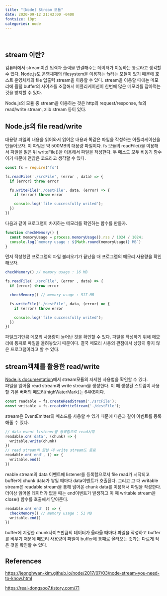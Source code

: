 ```yaml
---
title: "[Node] Stream 모듈"
date: 2020-09-12 21:43:00 -0400
fontsize: 10pt
categories: node
---
```


<br>

## stream 이란?

컴퓨터에서 stream이란 입력과 출력을 연결해주는 데이터가 이동하는  통로라고 생각할 수 있다. Node.js도 운영체제의 filesystem을 이용하는 fs라는 모듈이 있기 때문에 호스트 운영체제의 file 입출력 stream을 이용할 수 있다. stream을 이용할 때에는 메모리에 올릴 buffer의 사이즈를 조절해서 어플리케이션이 한번에 많은 메모리를 잡아먹는 것을 방지할 수 있다.  
  
Node.js의 모듈 중 stream을 이용하는 것은 http의 request/response, fs의 read/write stream, zlib stream 등이 있다.  

## Node.js의 file read/write  

대용량 파일의 내용을 읽어와서 읽어온 내용과 똑같은 파일을 작성하는 어플리케이션을 만들어보자. 이 파일은 약 500MB의 대용량 파일이다. fs 모듈의 readFile()을 이용해서 파일을 읽은 뒤 writeFile()을 이용해서 파일을 작성한다. 두 메소드 모두 비동기 함수이기 때문에 괜찮은 코드라고 생각할 수 있다.  

~~~javascript
const fs = require('fs')

fs.readFile('./srcFile', (error , data) => {
  if (error) throw error

  fs.writeFile('./destFile', data, (error) => {
    if (error) throw error

    console.log('file successfully writed');
  })
})
~~~

다음과 같이 프로그램이 차지하는 메모리를 확인하는 함수를 만들자.

~~~javascript
function checkMemory() {
  const memoryUsage = process.memoryUsage().rss / 1024 / 1024;
  console.log(`memory usage : ${Math.round(memoryUsage)} MB`)
}
~~~

먼저 작성했던 프로그램의 파일 불러오기가 끝났을 때 프로그램의 메모리 사용량을 확인해보자.

~~~javascript
checkMemory() // memory usage : 16 MB

fs.readFile('./srcFile', (error , data) => {
  if (error) throw error

  checkMemory() // memory usage : 517 MB

  fs.writeFile('./destFile', data, (error) => {
    if (error) throw error

    console.log('file successfully writed');
  })
})
~~~

파일크기만큼 메모리 사용량이 늘어난 것을 확인할 수 있다. 파일을 작성하기 위해 메모리에 통째로 파일을 올려놓았기 때문이다. 결국 메모리 사용의 관점에서 상당히 좋지 않은 프로그램이라고 할 수 있다.

## stream객체를 활용한 read/write  

[Node.js documentation](https://nodejs.org/api/stream.html)에서 stream모듈의 자세한 사용법을 확인할 수 있다.  
파일을 읽어올 read stream과 write stream을 생성한다. 이 때 생성된 스트림이 사용할 기본 버퍼의 메모리(highWaterMark)는 64KB이다.

~~~javascript
const readable = fs.createReadStream('./srcFile');
const writable = fs.createWriteStream('./destFile');
~~~

stream은 EventEmitter의 메소드를 사용할 수 있기 때문에 다음과 같이 이벤트를 등록해줄 수 있다.  

~~~javascript
// data event listener를 등록함으로 read시작
readable.on('data', (chunk) => {
  writable.write(chunk)
})
// read stream이 끝날 대 write stream도 종료
readable.on('end', () => {
  writable.end()
})
~~~

reable stream의 data 이벤트에 listener를 등록함으로서 file read가 시작되고 buffer에 chunk data가 쌓일 때마다 data이벤트가 호출된다. 그리고 그 때 writable stream은 readable stream을 통해 넘어온 chunk data를 이용해서 파일을 작성한다. 더이상 읽어올 데이터가 없을 때는 end이벤트가 발생하고 이 때 writable stream을 close() 함수를 호출해서 닫아준다.

~~~javascript    
readable.on('end' () => {
  checkMemory() // memory usage : 51 MB
  writable.end()
})
~~~

buffer에 지정한 chunk사이즈만큼의 데이터가 올라올 때마다 파일을 작성하고 buffer를 비우기 때문에 메모리 사용량이 파일이 buffer에 통째로 올라오는 것과는 다르게 적은 것을 확인할 수 있다.

## References

<https://jeonghwan-kim.github.io/node/2017/07/03/node-stream-you-need-to-know.html>  

<https://real-dongsoo7.tistory.com/71>
